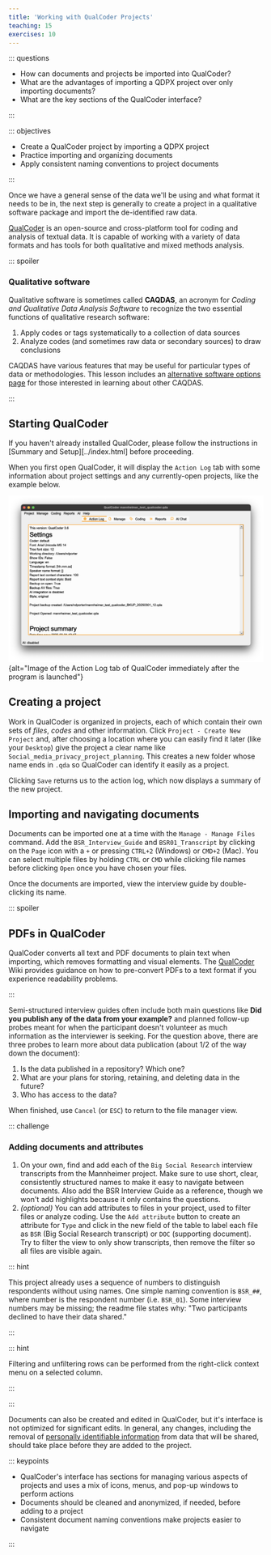 ```yaml
---
title: 'Working with QualCoder Projects'
teaching: 15
exercises: 10
---
```


::: questions

-   How can documents and projects be imported into QualCoder?
-   What are the advantages of importing a QDPX project over only importing documents?
-   What are the key sections of the QualCoder interface?

:::

::: objectives

-   Create a QualCoder project by importing a QDPX project
-   Practice importing and organizing documents
-   Apply consistent naming conventions to project documents

:::

Once we have a general sense of the data we'll be using and what format it needs to be in, the next step is generally to create a project in a qualitative software package and import the de-identified raw data.

[QualCoder][qualcoder_homepage] is an open-source and cross-platform tool for coding and analysis of textual data. It is capable of working with a variety of data formats and has tools for both qualitative and mixed methods analysis.

::: spoiler

### Qualitative software

Qualitative software is sometimes called **CAQDAS**, an acronym for *Coding and Qualitative Data Analysis Software* to recognize the two essential functions of qualitative research software:

1. Apply codes or tags systematically to a collection of data sources
2. Analyze codes (and sometimes raw data or secondary sources) to draw conclusions

CAQDAS have various features that may be useful for particular types of data or methodologies. This lesson includes an [alternative software options page](../learners/alternative-software-options.html) for those interested in learning about other CAQDAS.

:::

## Starting QualCoder

If you haven't already installed QualCoder, please follow the instructions in [Summary and Setup][../index.html] before proceeding.

When you first open QualCoder, it will display the `Action Log` tab with some information about project settings and any currently-open projects, like the example below.

![](fig/qualcoder-launch-screen.png){alt="Image of the Action Log tab of QualCoder immediately after the program is launched"}

## Creating a project

Work in QualCoder is organized in projects, each of which contain their own sets of *files*, *codes* and other information. Click `Project - Create New Project` and, after choosing a location where you can easily find it later (like your `Desktop`) give the project a clear name like `Social_media_privacy_project_planning`. This creates a new folder whose name ends in `.qda` so QualCoder can identify it easily as a project.

Clicking `Save` returns us to the action log, which now displays a summary of the new project.

## Importing and navigating documents

Documents can be imported one at a time with the `Manage - Manage Files` command. Add the `BSR_Interview_Guide` and `BSR01_Transcript` by clicking on the `Page` icon with a `+` or pressing `CTRL+2` (Windows) or `CMD+2` (Mac). You can select multiple files by holding `CTRL` or `CMD` while clicking file names before clicking `Open` once you have chosen your files.

Once the documents are imported, view the interview guide by double-clicking its name.

::: spoiler

## PDFs in QualCoder

QualCoder converts all text and PDF documents to plain text when importing, which removes formatting and visual elements. The [QualCoder](https://github.com/ccbogel/QualCoder/wiki/3.2.-Files) Wiki provides guidance on how to pre-convert PDFs to a text format if you experience readability problems.

:::

Semi-structured interview guides often include both main questions like **Did you publish any of the data from your example?** and planned follow-up probes meant for when the participant doesn't volunteer as much information as the interviewer is seeking. For the question above, there are three probes to learn more about data publication (about 1/2 of the way down the document):

1. Is the data published in a repository? Which one?
2. What are your plans for storing, retaining, and deleting data in the future?
3. Who has access to the data?

When finished, use `Cancel` (or `ESC`) to return to the file manager view.

::: challenge

### Adding documents and attributes

1. On your own, find and add each of the `Big Social Research` interview transcripts from the Mannheimer project. Make sure to use short, clear, consistently structured names to make it easy to navigate between documents. Also add the BSR Interview Guide as a reference, though we won't add highlights because it only contains the questions.
2. *(optional)* You can add attributes to files in your project, used to filter files or analyze coding. Use the `Add attribute` button to create an attribute for `Type` and click in the new field of the table to label each file as `BSR` (Big Social Research transcript) or `DOC` (supporting document). Try to filter the view to only show transcripts, then remove the filter so all files are visible again.

::: hint

This project already uses a sequence of numbers to distinguish respondents without using names. One simple naming convention is `BSR_##`, where number is the respondent number (i.e. `BSR_01`). Some interview numbers may be missing; the readme file states why: "Two participants declined to have their data shared."

:::

::: hint

Filtering and unfiltering rows can be performed from the right-click context menu on a selected column.

:::

:::

Documents can also be created and edited in QualCoder, but it's interface is not optimized for significant edits. In general, any changes, including the removal of [personally identifiable information](https://en.wikipedia.org/wiki/Personal_data) from data that will be shared, should take place before they are added to the project.


::: keypoints

- QualCoder's interface has sections for managing various aspects of projects and uses a mix of icons, menus, and pop-up windows to perform actions
- Documents should be cleaned and anonymized, if needed, before adding to a project
- Consistent document naming conventions make projects easier to navigate

:::

[qualcoder_homepage]: https://qualcoder.wordpress.com/
